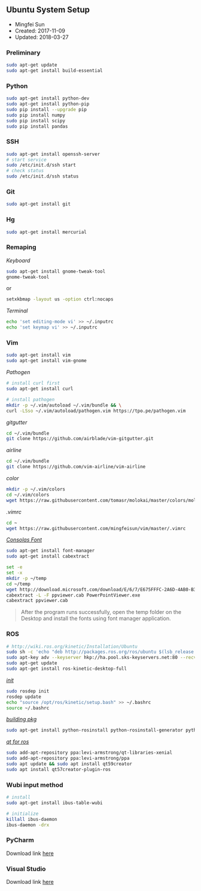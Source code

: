 ## Ubuntu System Setup

* Mingfei Sun
* Created: 2017-11-09
* Updated: 2018-03-27

### Preliminary
``` bash
sudo apt-get update
sudo apt-get install build-essential
```

### Python
``` bash
sudo apt-get install python-dev
sudo apt-get install python-pip
sudo pip install --upgrade pip
sudo pip install numpy
sudo pip install scipy
sudo pip install pandas
```

### SSH 
``` bash
sudo apt-get install openssh-server
# start service
sudo /etc/init.d/ssh start
# check status
sudo /etc/init.d/ssh status
```

### Git
``` bash
sudo apt-get install git
```

### Hg
``` bash
sudo apt-get install mercurial
```


### Remaping
*Keyboard*
``` bash
sudo apt-get install gnome-tweak-tool
gnome-tweak-tool
```
or
``` bash
setxkbmap -layout us -option ctrl:nocaps
```

*Terminal*
``` bash
echo 'set editing-mode vi' >> ~/.inputrc
echo 'set keymap vi' >> ~/.inputrc
```

### Vim
``` bash
sudo apt-get install vim
sudo apt-get install vim-gnome
```

*Pathogen*
``` bash
# install curl first
sudo apt-get install curl

# install pathogen
mkdir -p ~/.vim/autoload ~/.vim/bundle && \
curl -LSso ~/.vim/autoload/pathogen.vim https://tpo.pe/pathogen.vim
```

*gitgutter*
``` bash
cd ~/.vim/bundle
git clone https://github.com/airblade/vim-gitgutter.git
```

*airline*
``` bash
cd ~/.vim/bundle
git clone https://github.com/vim-airline/vim-airline
```

*color*
``` bash
mkdir -p ~/.vim/colors
cd ~/.vim/colors
wget https://raw.githubusercontent.com/tomasr/molokai/master/colors/molokai.vim
```

*.vimrc*
``` bash
cd ~
wget https://raw.githubusercontent.com/mingfeisun/vim/master/.vimrc
```

*[Consolas Font](https://www.rushis.com/consolas-font-on-ubuntu/)*
``` bash 
sudo apt-get install font-manager
sudo apt-get install cabextract

set -e
set -x
mkdir -p ~/temp
cd ~/temp
wget http://download.microsoft.com/download/E/6/7/E675FFFC-2A6D-4AB0-B3EB-27C9F8C8F696/PowerPointViewer.exe
cabextract -L -F ppviewer.cab PowerPointViewer.exe
cabextract ppviewer.cab
```
> After the program runs successfully, open the temp folder on the Desktop and install the fonts using font manager application. 

### ROS
``` bash
# http://wiki.ros.org/kinetic/Installation/Ubuntu
sudo sh -c 'echo "deb http://packages.ros.org/ros/ubuntu $(lsb_release -sc) main" > /etc/apt/sources.list.d/ros-latest.list'
sudo apt-key adv --keyserver hkp://ha.pool.sks-keyservers.net:80 --recv-key 421C365BD9FF1F717815A3895523BAEEB01FA116
sudo apt-get update
sudo apt-get install ros-kinetic-desktop-full
```

*[init](http://wiki.ros.org/kinetic/Installation/Ubuntu)*
``` bash
sudo rosdep init
rosdep update
echo "source /opt/ros/kinetic/setup.bash" >> ~/.bashrc
source ~/.bashrc
```

*[building pkg](http://wiki.ros.org/kinetic/Installation/Ubuntu)*
``` bash
sudo apt-get install python-rosinstall python-rosinstall-generator python-wstool build-essential
```

*[qt for ros](http://ros-industrial.github.io/ros_qtc_plugin/_source/How-to-Install-Users.html)*
``` bash
sudo add-apt-repository ppa:levi-armstrong/qt-libraries-xenial
sudo add-apt-repository ppa:levi-armstrong/ppa
sudo apt update && sudo apt install qt59creator
sudo apt install qt57creator-plugin-ros
```

### Wubi input method
``` bash
# install
sudo apt-get install ibus-table-wubi

# initialize
killall ibus-daemon
ibus-daemon -drx
```

### PyCharm
Download link [here](https://www.jetbrains.com/pycharm-edu/download/download-thanks.html?platform=linux)

### Visual Studio 
Download link [here](https://code.visualstudio.com/download)
